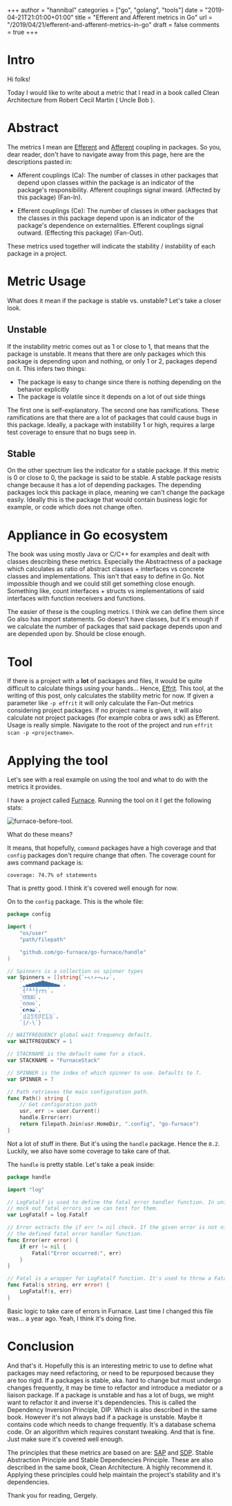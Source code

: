 +++
author = "hannibal"
categories = ["go", "golang", "tools"]
date = "2019-04-21T21:01:00+01:00"
title = "Efferent and Afferent metrics in Go"
url = "/2019/04/21/efferent-and-afferent-metrics-in-go"
draft = false
comments = true
+++

# Intro

Hi folks!

Today I would like to write about a metric that I read in a book called Clean Architecture from Robert Cecil Martin ( Uncle Bob ).

# Abstract

The metrics I mean are [Efferent](https://en.wikipedia.org/wiki/Software_package_metrics) and [Afferent](https://en.wikipedia.org/wiki/Software_package_metrics) coupling in packages. So you, dear reader, don't have to navigate away from this page, here are the descriptions pasted in:

- Afferent couplings (Ca): The number of classes in other packages that depend upon classes within the package is an indicator of the package's responsibility. Afferent couplings signal inward. (Affected by this package) (Fan-In).

- Efferent couplings (Ce): The number of classes in other packages that the classes in this package depend upon is an indicator of the package's dependence on externalities. Efferent couplings signal outward. (Effecting this package) (Fan-Out).

These metrics used together will indicate the stability / instability of each package in a project.

# Metric Usage

What does it mean if the package is stable vs. unstable? Let's take a closer look.

## Unstable

If the instability metric comes out as 1 or close to 1, that means that the package is unstable. It means that there are only packages which this package is depending upon and nothing, or only 1 or 2, packages depend on it. This infers two things:

* The package is easy to change since there is nothing depending on the behavior explicitly
* The package is volatile since it depends on a lot of out side things

The first one is self-explanatory. The second one has ramifications. These ramifications are that there are a lot of packages that could cause bugs in this package. Ideally, a package with instability 1 or high, requires a large test coverage to ensure that no bugs seep in.

## Stable

On the other spectrum lies the indicator for a stable package. If this metric is 0 or close to 0, the package is said to be stable. A stable package resists change because it has a lot of depending packages. The depending packages lock this package in place, meaning we can't change the package easily. Ideally this is the package that would contain business logic for example, or code which does not change often.

# Appliance in Go ecosystem

The book was using mostly Java or C/C++ for examples and dealt with classes describing these metrics. Especially the Abstractness of a package which calculates as ratio of abstract classes + interfaces vs concrete classes and implementations. This isn't that easy to define in Go. Not impossible though and we could still get something close enough. Something like, count interfaces + structs vs implementations of said interfaces with function receivers and functions.

The easier of these is the coupling metrics. I think we can define them since Go also has import statements. Go doesn't have classes, but it's enough if we calculate the number of packages that said package depends upon and are depended upon by. Should be close enough.

# Tool

If there is a project with a **lot** of packages and files, it would be quite difficult to calculate things using your hands... Hence, [Effrit](https://github.com/Skarlso/effrit). This tool, at the writing of this post, only calculates the stability metric for now. If given a parameter like `-p effrit` it will only calculate the Fan-Out metrics considering project packages. If no project name is given, it will also calculate not project packages (for example cobra or aws sdk) as Efferent. Usage is really simple. Navigate to the root of the project and run `effrit scan -p <projectname>`.

# Applying the tool

Let's see with a real example on using the tool and what to do with the metrics it provides.

I have a project called [Furnace](https://github.com/go-furnace/go-furnace). Running the tool on it I get the following stats:

![furnace-before-tool](/img/effrit/effrit1.png).

What do these means?

It means, that hopefully, `command` packages have a high coverage and that `config` packages don't require change that often. The coverage count for aws command package is:

`coverage: 74.7% of statements`

That is pretty good. I think it's covered well enough for now.

On to the `config` package. This is the whole file:

~~~go
package config

import (
	"os/user"
	"path/filepath"

	"github.com/go-furnace/go-furnace/handle"
)

// Spinners is a collection os spinner types
var Spinners = []string{`←↖↑↗→↘↓↙`,
	`▁▃▄▅▆▇█▇▆▅▄▃`,
	`┤┘┴└├┌┬┐`,
	`◰◳◲◱`,
	`◴◷◶◵`,
	`◐◓◑◒`,
	`⣾⣽⣻⢿⡿⣟⣯⣷`,
	`|/-\`}

// WAITFREQUENCY global wait frequency default.
var WAITFREQUENCY = 1

// STACKNAME is the default name for a stack.
var STACKNAME = "FurnaceStack"

// SPINNER is the index of which spinner to use. Defaults to 7.
var SPINNER = 7

// Path retrieves the main configuration path.
func Path() string {
	// Get configuration path
	usr, err := user.Current()
	handle.Error(err)
	return filepath.Join(usr.HomeDir, ".config", "go-furnace")
}
~~~

Not a lot of stuff in there. But it's using the `handle` package. Hence the `0.2`. Luckily, we also have some coverage to take care of that.

The `handle` is pretty stable. Let's take a peak inside:

~~~go
package handle

import "log"

// LogFatalf is used to define the fatal error handler function. In unit tests, this is used to
// mock out fatal errors so we can test for them.
var LogFatalf = log.Fatalf

// Error extracts the if err != nil check. If the given error is not nil it will call
// the defined fatal error handler function.
func Error(err error) {
	if err != nil {
		Fatal("Error occurred:", err)
	}
}

// Fatal is a wrapper for LogFatalf function. It's used to throw a Fatal in case it needs to.
func Fatal(s string, err error) {
	LogFatalf(s, err)
}
~~~

Basic logic to take care of errors in Furnace. Last time I changed this file was... a year ago. Yeah, I think it's doing fine.

# Conclusion

And that's it. Hopefully this is an interesting metric to use to define what packages may need refactoring, or need to be repurposed because they are too rigid. If a packages is stable, aka. hard to change but must undergo changes frequently, it may be time to refactor and introduce a mediator or a liaison package. If a package is unstable and has a lot of bugs, we might want to refactor it and inverse it's dependencies. This is called the Dependency Inversion Principle, DIP. Which is also described in the same book. However it's not always bad if a package is unstable. Maybe it contains code which needs to change frequently. It's a database schema code. Or an algorithm which requires constant tweaking. And that is fine. Just make sure it's covered well enough.

The principles that these metrics are based on are: [SAP](http://wiki.c2.com/?StableAbstractionsPrinciple) and [SDP](https://www.smartics.eu/confluence/display/ADOC/Stable+Dependencies+Principle). Stable Abstraction Principle and Stable Dependencies Principle. These are also described in the same book, Clean Architecture. A highly recommend it. Applying these principles could help maintain the project's stability and it's dependencies.

Thank you for reading,
Gergely.
